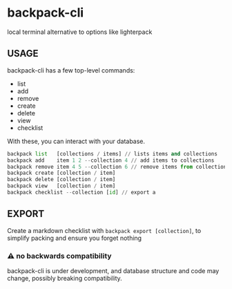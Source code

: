 # backpack-cli

local terminal alternative to options like lighterpack

## USAGE

backpack-cli has a few top-level commands:

- list      
- add      
- remove  
- create 
- delete
- view 
- checklist 

With these, you can interact with your database.

```python
backpack list   [collections / items] // lists items and collections
backpack add    item 1 2 --collection 4 // add items to collections
backpack remove item 4 5 --collection 6 // remove items from collections
backpack create [collection / item]
backpack delete [collection / item]
backpack view   [collection / item]
backpack checklist --collection [id] // export a
```

## EXPORT

Create a markdown checklist with `backpack export [collection]`, to simplify packing and ensure you forget nothing

### ⚠️ no backwards compatibility

backpack-cli is under development, and database structure and code may change, possibly breaking compatibility.
